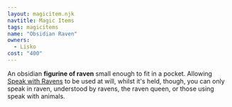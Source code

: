 ```yaml
---
layout: magicitem.njk
navtitle: Magic Items
tags: magicitems
name: "Obsidian Raven"
owners:
  - Lisko
cost: "400"
---
```


An obsidian **figurine of raven** small enough to fit in a pocket. Allowing <a href="{{ '/spells/Speak with Ravens' | url }}">Speak with Ravens</a> to be used at will, whilst it's held, though, you can only speak in raven, understood by ravens, the raven queen, or those using speak with animals.